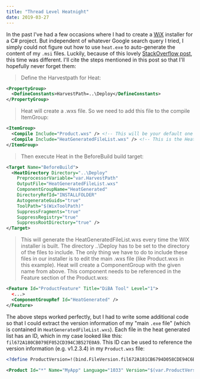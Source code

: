 ```yaml
---
title: "Thread Level Heatnight"
date: 2019-03-27
---
```


In the past I've had a few occasions where I had to create a [WiX][wix]
installer for a C# project. But independent of whatever Google search query I
tried, I simply could not figure out how to use `heat.exe` to auto-generate the
content of my `.msi` files. Luckily, because of this lovely [StackOverflow
post][stack], this time was different. I'll cite the steps mentioned in this
post so that I'll hopefully never forget them:

> Define the Harvestpath for Heat:

 ``` xml
 <PropertyGroup>
   <DefineConstants>HarvestPath=..\Deploy</DefineConstants>
 </PropertyGroup>
 ```

> Heat will create a .wxs file. So we need to add this file to the compile
> ItemGroup:

 ``` xml
 <ItemGroup>
   <Compile Include="Product.wxs" /> <!-- This will be your default one -->
   <Compile Include="HeatGeneratedFileList.wxs" /> <!-- This is the Heat created one -->
 </ItemGroup>
 ```

> Then execute Heat in the BeforeBuild build target:

 ``` xml
 <Target Name="BeforeBuild">
   <HeatDirectory Directory="..\Deploy"
     PreprocessorVariable="var.HarvestPath"
     OutputFile="HeatGeneratedFileList.wxs"
     ComponentGroupName="HeatGenerated"
     DirectoryRefId="INSTALLFOLDER"
     AutogenerateGuids="true"
     ToolPath="$(WixToolPath)"
     SuppressFragments="true"
     SuppressRegistry="true"
     SuppressRootDirectory="true" />
 </Target>
 ```

> This will generate the HeatGeneratedFileList.wxs every time the WIX installer
> is built. The directory ..\Deploy has to be set to the directory of the files
> to include. The only thing we have to do to include these files in our
> installer is to edit the main .wxs file (like Product.wxs in this example).
> Heat will create a ComponentGroup with the given name from above. This
> component needs to be referenced in the Feature section of the Product.wxs:

 ``` xml
 <Feature Id="ProductFeature" Title="DiBA Tool" Level="1">
   <...>
   <ComponentGroupRef Id="HeatGenerated" />
 </Feature>
 ```

The above steps worked perfectly, but I had to write some additional code so
that I could extract the version information of my "main `.exe` file" (which is
contained in `HeatGeneratedFileList.wxs`). Each file in the heat generated list
has an ID, which in my case looked like this:
`fil672A180CB079EF052CD394C3B527E0A9`. This ID can be used to reference the
version information (e.g. v1.2.3.4) in my `Product.wxs` file:

``` xml
<?define ProductVersion=!(bind.FileVersion.fil672A181CB6794D058CDE94C6B527E0F9) ?>
```

``` xml
<Product Id="*" Name="MyApp" Language="1033" Version="$(var.ProductVersion)" Manufacturer="MyCompany" UpgradeCode="ffc26465-f32c-4848-acbf-e896c4095236">
```

[wix]: http://wixtoolset.org/
[stack]: https://stackoverflow.com/questions/36756311/include-all-files-in-bin-folder-in-wix-installer
